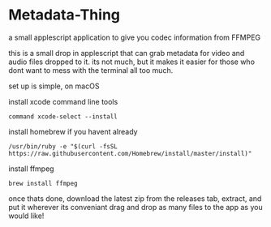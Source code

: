 # Metadata-Thing
a small applescript application to give you codec information from FFMPEG



this is a small drop in applescript that can grab metadata for video and audio files dropped to it. its not much, but it makes it easier for those who dont want to mess with the terminal all too much.

set up is simple, on macOS

install xcode command line tools
```
command xcode-select --install
```

install homebrew if you havent already
```
/usr/bin/ruby -e "$(curl -fsSL https://raw.githubusercontent.com/Homebrew/install/master/install)"
```

install ffmpeg
```
brew install ffmpeg
```

once thats done, download the latest zip from the releases tab, extract, and put it wherever its conveniant drag and drop as many files to the app as you would like!
